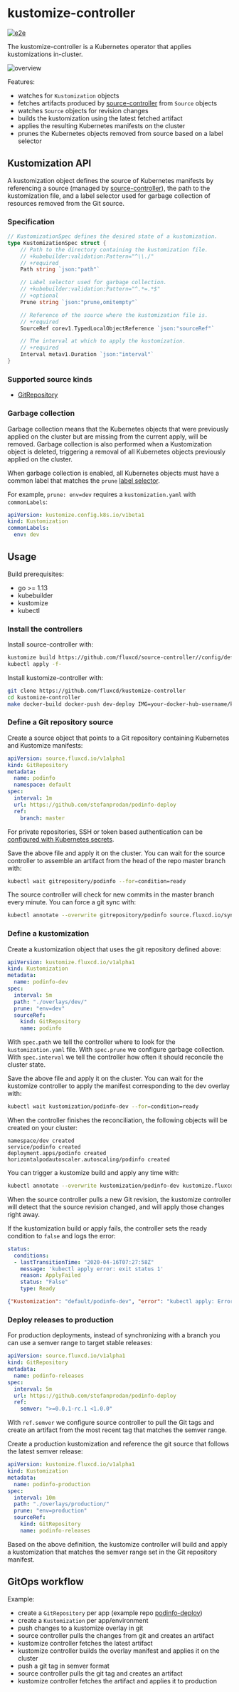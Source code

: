 # kustomize-controller

[![e2e](https://github.com/fluxcd/kustomize-controller/workflows/e2e/badge.svg)](https://github.com/fluxcd/kustomize-controller/actions)

The kustomize-controller is a Kubernetes operator that applies kustomizations in-cluster.

![overview](docs/diagrams/fluxcd-kustomize-source-controllers.png)

Features:
* watches for `Kustomization` objects
* fetches artifacts produced by [source-controller](https://github.com/fluxcd/source-controller) from `Source` objects 
* watches `Source` objects for revision changes 
* builds the kustomization using the latest fetched artifact
* applies the resulting Kubernetes manifests on the cluster
* prunes the Kubernetes objects removed from source based on a label selector

## Kustomization API

A kustomization object defines the source of Kubernetes manifests by referencing a source
(managed by [source-controller](https://github.com/fluxcd/source-controller)),
the path to the kustomization file, 
and a label selector used for garbage collection of resources removed from the Git source.

### Specification

```go
// KustomizationSpec defines the desired state of a kustomization.
type KustomizationSpec struct {
	// Path to the directory containing the kustomization file.
	// +kubebuilder:validation:Pattern="^\\./"
	// +required
	Path string `json:"path"`

	// Label selector used for garbage collection.
	// +kubebuilder:validation:Pattern="^.*=.*$"
	// +optional
	Prune string `json:"prune,omitempty"`

	// Reference of the source where the kustomization file is.
	// +required
	SourceRef corev1.TypedLocalObjectReference `json:"sourceRef"`

	// The interval at which to apply the kustomization.
	// +required
	Interval metav1.Duration `json:"interval"`
}
```

### Supported source kinds

* [GitRepository](https://github.com/fluxcd/source-controller/blob/master/docs/spec/v1alpha1/gitrepositories.md)

### Garbage collection

Garbage collection means that the Kubernetes objects that were previously applied on the cluster
but are missing from the current apply, will be removed. Garbage collection is also performed when a Kustomization
object is deleted, triggering a removal of all Kubernetes objects previously applied on the cluster.

When garbage collection is enabled, all Kubernetes objects must have a common label that matches the `prune`
[label selector](https://kubernetes.io/docs/concepts/overview/working-with-objects/labels/).

For example, `prune: env=dev` requires a `kustomization.yaml` with `commonLabels`:
```yaml
apiVersion: kustomize.config.k8s.io/v1beta1
kind: Kustomization
commonLabels:
  env: dev
```

## Usage

Build prerequisites:
* go >= 1.13
* kubebuilder
* kustomize
* kubectl

### Install the controllers

Install source-controller with:

```bash
kustomize build https://github.com/fluxcd/source-controller//config/default?ref=v0.0.1-alpha.1 \
kubectl apply -f-
```

Install kustomize-controller with:

```bash
git clone https://github.com/fluxcd/kustomize-controller
cd kustomize-controller
make docker-build docker-push dev-deploy IMG=your-docker-hub-username/kustomize-controller:test
```

### Define a Git repository source

Create a source object that points to a Git repository containing Kubernetes and Kustomize manifests:

```yaml
apiVersion: source.fluxcd.io/v1alpha1
kind: GitRepository
metadata:
  name: podinfo
  namespace: default
spec:
  interval: 1m
  url: https://github.com/stefanprodan/podinfo-deploy
  ref:
    branch: master
```

For private repositories, SSH or token based authentication can be
[configured with Kubernetes secrets](https://github.com/fluxcd/source-controller/blob/master/docs/spec/v1alpha1/gitrepositories.md).

Save the above file and apply it on the cluster.
You can wait for the source controller to assemble an artifact from the head of the repo master branch with:

```bash
kubectl wait gitrepository/podinfo --for=condition=ready
```

The source controller will check for new commits in the master branch every minute. You can force a git sync with:

```bash
kubectl annotate --overwrite gitrepository/podinfo source.fluxcd.io/syncAt="$(date +%s)"
```

### Define a kustomization

Create a kustomization object that uses the git repository defined above:

```yaml
apiVersion: kustomize.fluxcd.io/v1alpha1
kind: Kustomization
metadata:
  name: podinfo-dev
spec:
  interval: 5m
  path: "./overlays/dev/"
  prune: "env=dev"
  sourceRef:
    kind: GitRepository
    name: podinfo
```

With `spec.path` we tell the controller where to look for the `kustomization.yaml` file.
With `spec.prune` we configure garbage collection.
With `spec.interval` we tell the controller how often it should reconcile the cluster state.

Save the above file and apply it on the cluster.
You can wait for the kustomize controller to apply the manifest corresponding to the dev overlay with:

```bash
kubectl wait kustomization/podinfo-dev --for=condition=ready
```

When the controller finishes the reconciliation, the following objects will be created on your cluster:

```text
namespace/dev created
service/podinfo created
deployment.apps/podinfo created
horizontalpodautoscaler.autoscaling/podinfo created
```

You can trigger a kustomize build and apply any time with:

```bash
kubectl annotate --overwrite kustomization/podinfo-dev kustomize.fluxcd.io/syncAt="$(date +%s)"
```

When the source controller pulls a new Git revision, the kustomize controller will detect that the
source revision changed, and will apply those changes right away.

If the kustomization build or apply fails, the controller sets the ready condition to `false` and logs the error:

```yaml
status:
  conditions:
  - lastTransitionTime: "2020-04-16T07:27:58Z"
    message: 'kubectl apply error: exit status 1'
    reason: ApplyFailed
    status: "False"
    type: Ready
``` 

```json
{"Kustomization": "default/podinfo-dev", "error": "kubectl apply: Error from server (NotFound): error when creating \"podinfo-dev.yaml\": namespaces \"dev\" not found\n"}
```

### Deploy releases to production

For production deployments, instead of synchronizing with a branch you can use a semver range to target stable releases:

```yaml
apiVersion: source.fluxcd.io/v1alpha1
kind: GitRepository
metadata:
  name: podinfo-releases
spec:
  interval: 5m
  url: https://github.com/stefanprodan/podinfo-deploy
  ref:
    semver: ">=0.0.1-rc.1 <1.0.0"
```

With `ref.semver` we configure source controller to pull the Git tags and create an artifact from the most recent tag
that matches the semver range.

Create a production kustomization and reference the git source that follows the latest semver release:

```yaml
apiVersion: kustomize.fluxcd.io/v1alpha1
kind: Kustomization
metadata:
  name: podinfo-production
spec:
  interval: 10m
  path: "./overlays/production/"
  prune: "env=production"
  sourceRef:
    kind: GitRepository
    name: podinfo-releases
```

Based on the above definition, the kustomize controller will build and apply a kustomization that matches the semver range
set in the Git repository manifest.

## GitOps workflow

Example:
* create a `GitRepository` per app (example repo [podinfo-deploy](https://github.com/stefanprodan/podinfo-deploy))
* create a `Kustomization` per app/environment 
* push changes to a kustomize overlay in git
* source controller pulls the changes from git and creates an artifact
* kustomize controller fetches the latest artifact
* kustomize controller builds the overlay manifest and applies it on the cluster
* push a git tag in semver format
* source controller pulls the git tag and creates an artifact
* kustomize controller fetches the artifact and applies it to production
